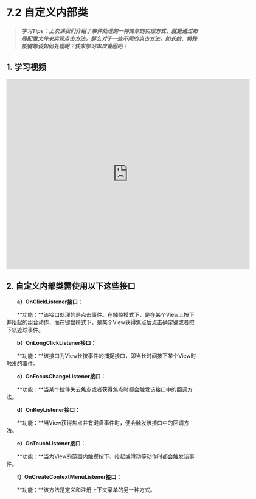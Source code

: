 # 7.2 自定义内部类

>##### 学习Tips：上次课我们介绍了事件处理的一种简单的实现方式，就是通过布局配置文件来实现点击方法，那么对于一些不同的点击方法，如长按、特殊按键等该如何处理呢？快来学习本次课程吧！

## 1. 学习视频

<iframe frameborder="0" width="640" height="498" src="https://v.qq.com/iframe/player.html?vid=i0199wwjo1o&tiny=0&auto=0" allowfullscreen></iframe>

## 2. 自定义内部类需使用以下这些接口

　　**a）OnClickListener接口：**

　　**功能：**该接口处理的是点击事件。在触控模式下，是在某个View上按下并抬起的组合动作，而在键盘模式下，是某个View获得焦点后点击确定键或者按下轨迹球事件。

　　**b）OnLongClickListener接口：**

　　**功能：**该接口为View长按事件的捕捉接口，即当长时间按下某个View时触发的事件。

　　**c）OnFocusChangeListener接口：**

　　**功能：**当某个控件失去焦点或者获得焦点时都会触发该接口中的回调方法。

　　**d）OnKeyListener接口：**

　　**功能：**当View获得焦点并有键盘事件时，便会触发该接口中的回调方法。

　　**e）OnTouchListener接口：**

　　**功能：**当为View的范围内触摸按下、抬起或滑动等动作时都会触发该事件。

　　**f）OnCreateContextMenuListener接口：**

　　**功能：**该方法是定义和注册上下文菜单的另一种方式。